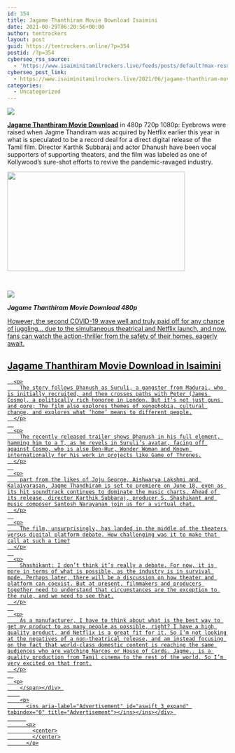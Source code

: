 ```yaml
---
id: 354
title: Jagame Thanthiram Movie Download Isaimini
date: 2021-08-29T06:20:56+00:00
author: tentrockers
layout: post
guid: https://tentrockers.online/?p=354
postid: /?p=354
cyberseo_rss_source:
  - 'https://www.isaiminitamilrockers.live/feeds/posts/default?max-results=150&start-index=1'
cyberseo_post_link:
  - https://www.isaiminitamilrockers.live/2021/06/jagame-thanthiram-movie-download_17.html
categories:
  - Uncategorized
---
```

<div class="media_block">
  <img src="https://1.bp.blogspot.com/-uAtHTqqJuJU/YNKleRoAUBI/AAAAAAAAA70/3GbfAvRJsXEWkEKVNcoqLgPlGyMWxhX8wCLcBGAsYHQ/s72-w406-h227-c/Marielle-Price-1.png" class="media_thumbnail" />
</div>

<meta content="Jagame Thanthiram Movie Download in 480p 720p 1080p: Eyebrows were raised when Jagme Thandiram was acquired by Netflix earlier this year in..." name="twitter:description" />

  


<center>
</center>

<span face="Verdana, Geneva, sans-serif"><b><a href="https://www.tamilrockers.co.nz/sunflower-web-series-download-in-tamilrockers/">Jagame Thanthiram Movie Download</a></b> in 480p 720p 1080p: Eyebrows were raised when Jagme Thandiram was acquired by Netflix earlier this year in what is speculated to be a record deal for a direct digital release of the Tamil film. Director Karthik Subbaraj and actor Dhanush have been vocal supporters of supporting theaters, and the film was labeled as one of Kollywood’s sure-shot efforts to revive the pandemic-ravaged industry.</span>

<div class="separator">
  <a href="https://1.bp.blogspot.com/-uAtHTqqJuJU/YNKleRoAUBI/AAAAAAAAA70/3GbfAvRJsXEWkEKVNcoqLgPlGyMWxhX8wCLcBGAsYHQ/s1640/Marielle-Price-1.png"><img loading="lazy" border="0" data-original-height="924" data-original-width="1640" height="227" src="https://1.bp.blogspot.com/-uAtHTqqJuJU/YNKleRoAUBI/AAAAAAAAA70/3GbfAvRJsXEWkEKVNcoqLgPlGyMWxhX8wCLcBGAsYHQ/w406-h227/Marielle-Price-1.png" width="406" /></a>
</div>

<span face="Verdana, Geneva, sans-serif"><br /></span>

<div class="separator">
  <a href="https://www.tamilrockers.co.nz/jagame-thanthiram-movie-download-in-tamilrockers/" target><img border="0" data-original-height="250" data-original-width="300" src="https://1.bp.blogspot.com/-Nh3C1W58n9o/YMtzxvvQ68I/AAAAAAAAA4s/-RY8HNaMr-MN6IfKULDwESOQIxNPcesKwCLcBGAsYHQ/s0/e854879156f0849f3d27a89db88ed039%2B%25281%2529.png" /></a>
</div>

**_Jagame Thanthiram Movie Download 480p_**

<div class="code-block code-block-1">
  <ins class="adsbygoogle" data-ad-client="ca-pub-9508791963246616" data-ad-format="auto" data-ad-slot="4627924770" data-ad-status="filled" data-adsbygoogle-status="done" data-full-width-responsive="true"></p> 
  
  
  <p>
      However, the second COVID-19 wave well and truly paid off for any chance of juggling… due to the simultaneous theatrical and Netflix launch, and now, fans can watch the action-thriller from the safety of their homes. eagerly await.
    </p>

  
  
  <h2>
      <span id="Jagame_Thanthiram_Movie_Download_in_480p_720p_1080p">Jagame Thanthiram Movie Download in Isaimini</span>
    </h2>

  
  
  <div>
      <span></p> 
      
      <p>
        The story follows Dhanush as Suruli, a gangster from Madurai, who is initially recruited, and then crosses paths with Peter (James Cosmo), a politically rich honoree in London. But it’s not just guns and gore; The film also explores themes of xenophobia, cultural change, and explores what ‘home’ means to different people.
      </p>
      
      <p>
        The recently released trailer shows Dhanush in his full element, hamming him to a T, as he revels in Suruli’s avatar, facing off against Cosmo, who is also Ben-Hur, Wonder Woman and Known internationally for his work in projects like Game of Thrones.
      </p>
      
      <p>
        part from the likes of Joju George, Aishwarya Lakshmi and Kalaiyarasan, Jagme Thandhiram is set to premiere on June 18, even as its hit soundtrack continues to dominate the music charts. Ahead of its release, director Karthik Subbaraj, producer S. Shashikant and music composer Santosh Narayanan join us for a virtual chat.
      </p>
      
      <p>
        The film, unsurprisingly, has landed in the middle of the theaters versus digital platform debate. How challenging was it to make that call at such a time?
      </p>
      
      <p>
        Shashikant: I don’t think it’s really a debate. For now, it is more in terms of what is possible, as the industry is in survival mode. Perhaps later, there will be a discussion on how theater and platform can coexist. But at present, filmmakers and producers together need to understand that circumstances are the exception to the rule, and we need to see that.
      </p>
      
      <p>
        As a manufacturer, I have to think about what is the best way to get my product to as many people as possible, right? I have a high quality product, and Netflix is ​​a great fit for it. So I’m not looking at the negatives of a non-theatrical release, and am instead focusing on the fact that world-class domestic content is reaching the same audiences who are watching Narcos or House of Cards. Jagme.. is a quality production from Tamil cinema to the rest of the world. So I’m very excited on that front.
      </p>
      
      <p>
        </span></div> 
        
        <p>
          <ins aria-label="Advertisement" id="aswift_3_expand" tabindex="0" title="Advertisement"></ins></ins></div> 
          
          <p>
            <center>
            </center>
          </p>